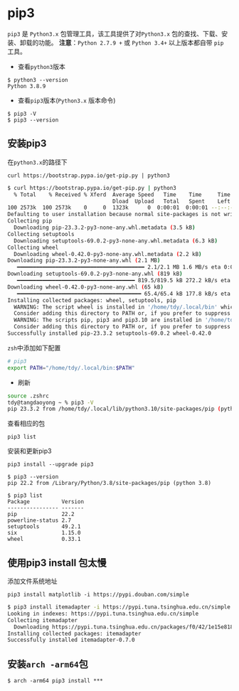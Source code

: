 <!--
 * @Author: matiastang
 * @Date: 2022-07-26 14:54:18
 * @LastEditors: matiastang
 * @LastEditTime: 2023-03-07 19:32:57
 * @FilePath: /matias-python/md/pip3.md
 * @Description: pip3
-->
# pip3

`pip3` 是 `Python3.x` 包管理工具，该工具提供了对`Python3.x` 包的查找、下载、安装、卸载的功能。
**注意**：`Python 2.7.9 +` 或 `Python 3.4+` 以上版本都自带 `pip` 工具。

* 查看`python3`版本

```
$ python3 --version
Python 3.8.9
```

* 查看`pip3`版本(`Python3.x` 版本命令)

```
$ pip3 -V
$ pip3 --version
```

## 安装pip3

在`python3.x`的路径下
```
curl https://bootstrap.pypa.io/get-pip.py | python3
```
```sh
$ curl https://bootstrap.pypa.io/get-pip.py | python3      
  % Total    % Received % Xferd  Average Speed   Time    Time     Time  Current
                                 Dload  Upload   Total   Spent    Left  Speed
100 2573k  100 2573k    0     0  1323k      0  0:00:01  0:00:01 --:--:-- 1322k
Defaulting to user installation because normal site-packages is not writeable
Collecting pip
  Downloading pip-23.3.2-py3-none-any.whl.metadata (3.5 kB)
Collecting setuptools
  Downloading setuptools-69.0.2-py3-none-any.whl.metadata (6.3 kB)
Collecting wheel
  Downloading wheel-0.42.0-py3-none-any.whl.metadata (2.2 kB)
Downloading pip-23.3.2-py3-none-any.whl (2.1 MB)
   ━━━━━━━━━━━━━━━━━━━━━━━━━━━━━━━━━━━━━━━━ 2.1/2.1 MB 1.6 MB/s eta 0:00:00
Downloading setuptools-69.0.2-py3-none-any.whl (819 kB)
   ━━━━━━━━━━━━━━━━━━━━━━━━━━━━━━━━━━━━━ 819.5/819.5 kB 272.2 kB/s eta 0:00:00
Downloading wheel-0.42.0-py3-none-any.whl (65 kB)
   ━━━━━━━━━━━━━━━━━━━━━━━━━━━━━━━━━━━━━━━ 65.4/65.4 kB 177.8 kB/s eta 0:00:00
Installing collected packages: wheel, setuptools, pip
  WARNING: The script wheel is installed in '/home/tdy/.local/bin' which is not on PATH.
  Consider adding this directory to PATH or, if you prefer to suppress this warning, use --no-warn-script-location.
  WARNING: The scripts pip, pip3 and pip3.10 are installed in '/home/tdy/.local/bin' which is not on PATH.
  Consider adding this directory to PATH or, if you prefer to suppress this warning, use --no-warn-script-location.
Successfully installed pip-23.3.2 setuptools-69.0.2 wheel-0.42.0
```
`zsh`中添加如下配置
```sh
# pip3
export PATH="/home/tdy/.local/bin:$PATH"
```
* 刷新
```sh
source .zshrc
tdy@tangdaoyong ~ % pip3 -V
pip 23.3.2 from /home/tdy/.local/lib/python3.10/site-packages/pip (python 3.10)
```
查看相应的包
```
pip3 list
```
安装和更新pip3
```
pip3 install --upgrade pip3
```
```
$ pip3 --version
pip 22.2 from /Library/Python/3.8/site-packages/pip (python 3.8)
```
```
$ pip3 list
Package          Version
---------------- -------
pip              22.2
powerline-status 2.7
setuptools       49.2.1
six              1.15.0
wheel            0.33.1
```

## 使用pip3 install 包太慢

添加文件系统地址
```
pip3 install matplotlib -i https://pypi.douban.com/simple
```
```sh
$ pip3 install itemadapter -i https://pypi.tuna.tsinghua.edu.cn/simple
Looking in indexes: https://pypi.tuna.tsinghua.edu.cn/simple
Collecting itemadapter
  Downloading https://pypi.tuna.tsinghua.edu.cn/packages/f0/42/1e15e8186bf2d1b1990f6bac30f77d98a3b54084ecf4e19c25803d0a4713/itemadapter-0.7.0-py3-none-any.whl (10 kB)
Installing collected packages: itemadapter
Successfully installed itemadapter-0.7.0
```

## 安装`arch -arm64`包

```
$ arch -arm64 pip3 install *** 
```